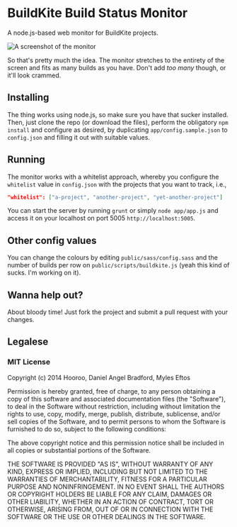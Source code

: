 # BuildKite Build Status Monitor

A node.js-based web monitor for BuildKite projects.

![A screenshot of the monitor](http://i.imgur.com/TF21hK8.png "A screenshot of the monitor")

So that's pretty much the idea. The monitor stretches to the entirety of the screen and fits as many builds as you have. Don't add _too many_ though, or it'll look crammed.

## Installing

The thing works using node.js, so make sure you have that sucker installed. Then, just clone the repo (or download the files), perform the obligatory `npm install` and configure as desired, by duplicating `app/config.sample.json` to `config.json` and filling it out with suitable values.

## Running

The monitor works with a whitelist approach, whereby you configure the `whitelist` value in `config.json` with the projects that you want to track, i.e.,

```json
"whitelist": ["a-project", "another-project", "yet-another-project"]
```
You can start the server by running `grunt` or simply `node app/app.js` and access it on your localhost on port 5005 `http://localhost:5005`.

## Other config values

You can change the colours by editing `public/sass/config.sass` and the number of builds per row on `public/scripts/buildkite.js` (yeah this kind of sucks. I'm working on it).

## Wanna help out?

About bloody time! Just fork the project and submit a pull request with your changes.

## Legalese

### MIT License

Copyright (c) 2014 Hooroo, Daniel Angel Bradford, Myles Eftos

Permission is hereby granted, free of charge, to any person obtaining a copy of this software and associated documentation files (the "Software"), to deal in the Software without restriction, including without limitation the rights to use, copy, modify, merge, publish, distribute, sublicense, and/or sell copies of the Software, and to permit persons to whom the Software is furnished to do so, subject to the following conditions:

The above copyright notice and this permission notice shall be included in all copies or substantial portions of the Software.

THE SOFTWARE IS PROVIDED "AS IS", WITHOUT WARRANTY OF ANY KIND, EXPRESS OR IMPLIED, INCLUDING BUT NOT LIMITED TO THE WARRANTIES OF MERCHANTABILITY, FITNESS FOR A PARTICULAR PURPOSE AND NONINFRINGEMENT. IN NO EVENT SHALL THE AUTHORS OR COPYRIGHT HOLDERS BE LIABLE FOR ANY CLAIM, DAMAGES OR OTHER LIABILITY, WHETHER IN AN ACTION OF CONTRACT, TORT OR OTHERWISE, ARISING FROM, OUT OF OR IN CONNECTION WITH THE SOFTWARE OR THE USE OR OTHER DEALINGS IN THE SOFTWARE.

